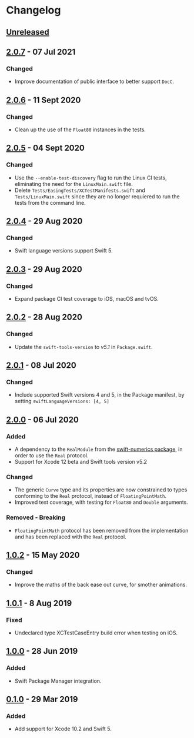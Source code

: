 # Changelog

## [Unreleased]

## [2.0.7] - 07 Jul 2021

### Changed

- Improve documentation of public interface to better support `DocC`.

## [2.0.6] - 11 Sept 2020

### Changed

- Clean up the use of the `Float80` instances in the tests.

## [2.0.5] - 04 Sept 2020

### Changed

- Use the `--enable-test-discovery` flag to run the Linux CI tests, eliminating the need for the `LinuxMain.swift` file.
- Delete `Tests/EasingTests/XCTestManifests.swift` and `Tests/LinuxMain.swift` since they are no longer requiered to run the tests from the command line.  

## [2.0.4] - 29 Aug 2020

### Changed

- Swift language versions support Swift 5.

## [2.0.3] - 29 Aug 2020

### Changed

- Expand package CI test coverage to iOS, macOS and tvOS.

## [2.0.2] - 28 Aug 2020

### Changed

- Update the `swift-tools-version` to *v5.1* in `Package.swift`.

## [2.0.1] - 08 Jul 2020

### Changed

- Include supported Swift versions 4 and 5, in the Package manifest, by setting `swiftLanguageVersions: [4, 5]`

## [2.0.0] - 06 Jul 2020

### Added

- A dependency to the `RealModule` from the [swift-numerics package](https://github.com/apple/swift-numerics), in order to use the `Real` protocol.
- Support for Xcode 12 beta and Swift tools version v5.2

### Changed

- The generic `Curve` type and its properties are now constrained to types conforming to the `Real` protocol, instead of `FloatingPointMath`.
- Improved test coverage, with testing for `Float80` and `Double` arguments.

### Removed - Breaking

- `FloatingPointMath` protocol has been removed from the implementation and has been replaced with the `Real` protocol.

## [1.0.2] - 15 May 2020

### Changed

- Improve the maths of the back ease out curve, for smother animations.

## [1.0.1] - 8 Aug 2019

### Fixed

- Undeclared type XCTestCaseEntry build error when testing on iOS.

## [1.0.0] - 28 Jun 2019

### Added

- Swift Package Manager integration.

## [0.1.0] - 29 Mar 2019

### Added

- Add support for Xcode 10.2 and Swift 5.

[Unreleased]: https://github.com/manuelCarlos/Easing/compare/2.0.7...head
[2.0.7]: https://github.com/manuelCarlos/Easing/compare/2.0.6...2.0.7
[2.0.6]: https://github.com/manuelCarlos/Easing/compare/2.0.5...2.0.6
[2.0.5]: https://github.com/manuelCarlos/Easing/compare/2.0.4...2.0.5
[2.0.4]: https://github.com/manuelCarlos/Easing/compare/2.0.3...2.0.4
[2.0.3]: https://github.com/manuelCarlos/Easing/compare/2.0.2...2.0.3
[2.0.2]: https://github.com/manuelCarlos/Easing/compare/2.0.1...2.0.2
[2.0.1]: https://github.com/manuelCarlos/Easing/compare/2.0.0...2.0.1
[2.0.0]: https://github.com/manuelCarlos/Easing/compare/1.0.1...2.0.0
[1.0.2]: https://github.com/manuelCarlos/Easing/compare/1.0.1...1.0.2
[1.0.1]: https://github.com/manuelCarlos/Easing/compare/1.0.0...1.0.1
[1.0.0]: https://github.com/manuelCarlos/Easing/compare/0.1.0...1.0.0
[0.1.0]: https://github.com/manuelCarlos/Easing/compare/0.0.8...0.1.0


[better changelog]: https://keepachangelog.com
